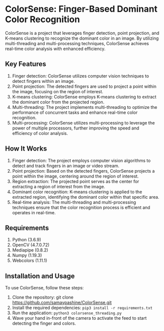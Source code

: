 # ColorSense: Finger-Based Dominant Color Recognition
ColorSense is a project that leverages finger detection, point projection, and K-means clustering to recognize the dominant color in an image. By utilizing multi-threading and multi-processing techniques, ColorSense achieves real-time color analysis with enhanced efficiency.

## Key Features
1. Finger detection: ColorSense utilizes computer vision techniques to detect fingers within an image.
2. Point projection: The detected fingers are used to project a point within the image, focusing on the region of interest.
3. K-means clustering: ColorSense employs K-means clustering to extract the dominant color from the projected region.
4. Multi-threading: The project implements multi-threading to optimize the performance of concurrent tasks and enhance real-time color recognition.
5. Multi-processing: ColorSense utilizes multi-processing to leverage the power of multiple processors, further improving the speed and efficiency of color analysis.

## How It Works
1. Finger detection: The project employs computer vision algorithms to detect and track fingers in an image or video stream.
2. Point projection: Based on the detected fingers, ColorSense projects a point within the image, centering around the region of interest.
3. Region extraction: The projected point serves as the center for extracting a region of interest from the image.
4. Dominant color recognition: K-means clustering is applied to the extracted region, identifying the dominant color within that specific area.
5. Real-time analysis: The multi-threading and multi-processing techniques ensure that the color recognition process is efficient and operates in real-time.

## Requirements
1. Python (3.6.9)
2. OpenCV (4.7.0.72)
3. Mediapipe (0.8.2)
4. Numpy (1.19.3)
5. Webcolors (1.11.1)

## Installation and Usage
To use ColorSense, follow these steps:

1. Clone the repository: git clone https://github.com/samaypashine/ColorSense.git
2. Install the required dependencies: ```pip3 install -r requirements.txt```
3. Run the application: ```python3 colorsense_threading.py```
4. Wave your hand in-front of the camera to activate the feed to start detecting the finger and colors.
